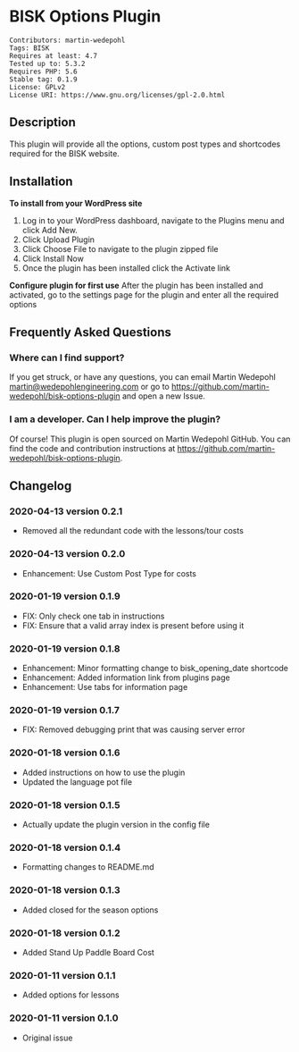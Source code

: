 # BISK Options Plugin
```
Contributors: martin-wedepohl
Tags: BISK
Requires at least: 4.7
Tested up to: 5.3.2
Requires PHP: 5.6
Stable tag: 0.1.9
License: GPLv2
License URI: https://www.gnu.org/licenses/gpl-2.0.html
```

## Description
This plugin will provide all the options, custom post types and shortcodes required for the BISK website.

## Installation
**To install from your WordPress site**
1. Log in to your WordPress dashboard, navigate to the Plugins menu and click Add New.
2. Click Upload Plugin
3. Click Choose File to navigate to the plugin zipped file
4. Click Install Now
5. Once the plugin has been installed click the Activate link

**Configure plugin for first use**
After the plugin has been installed and activated, go to the settings page for the plugin and enter all the required options

## Frequently Asked Questions
### Where can I find support?
If you get struck, or have any questions, you can email Martin Wedepohl <martin@wedepohlengineering.com> or go to https://github.com/martin-wedepohl/bisk-options-plugin and open a new Issue.

### I am a developer. Can I help improve the plugin?
Of course! This plugin is open sourced on Martin Wedepohl GitHub. You can find the code and contribution instructions at https://github.com/martin-wedepohl/bisk-options-plugin.

## Changelog ##

### 2020-04-13 version 0.2.1 ###
* Removed all the redundant code with the lessons/tour costs

### 2020-04-13 version 0.2.0 ###
* Enhancement: Use Custom Post Type for costs

### 2020-01-19 version 0.1.9 ###
* FIX: Only check one tab in instructions
* FIX: Ensure that a valid array index is present before using it

### 2020-01-19 version 0.1.8 ###
* Enhancement: Minor formatting change to bisk_opening_date shortcode
* Enhancement: Added information link from plugins page
* Enhancement: Use tabs for information page

### 2020-01-19 version 0.1.7 ###
* FIX: Removed debugging print that was causing server error

### 2020-01-18 version 0.1.6 ###
* Added instructions on how to use the plugin
* Updated the language pot file

### 2020-01-18 version 0.1.5 ###
* Actually update the plugin version in the config file

### 2020-01-18 version 0.1.4 ###
* Formatting changes to README.md

### 2020-01-18 version 0.1.3 ###
* Added closed for the season options

### 2020-01-18 version 0.1.2 ###
* Added Stand Up Paddle Board Cost

### 2020-01-11 version 0.1.1 ###
* Added options for lessons

### 2020-01-11 version 0.1.0 ###
* Original issue
